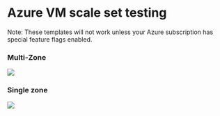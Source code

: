 # Azure VM scale set testing

Note: These templates will not work unless your Azure subscription has special feature flags enabled.

### Multi-Zone
<a href="https://portal.azure.com/#create/Microsoft.Template/uri/https%3A%2F%2Fraw.githubusercontent.com%2Fgbowerman%2Fazure-myriad%2Fmaster%2Fpreview%2Fzones%2Fmultizone.json" target="_blank">
    <img src="http://azuredeploy.net/deploybutton.png"/>
</a>

### Single zone
<a href="https://portal.azure.com/#create/Microsoft.Template/uri/https%3A%2F%2Fraw.githubusercontent.com%2Fgbowerman%2Fazure-myriad%2Fmaster%2Fpreview%2Fzones%2Fsinglezone.json" target="_blank">
    <img src="http://azuredeploy.net/deploybutton.png"/>
</a>